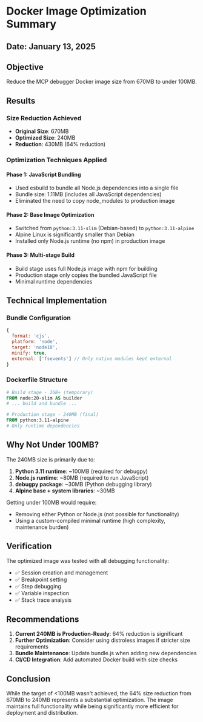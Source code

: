 # Docker Image Optimization Summary

## Date: January 13, 2025

## Objective
Reduce the MCP debugger Docker image size from 670MB to under 100MB.

## Results

### Size Reduction Achieved
- **Original Size**: 670MB
- **Optimized Size**: 240MB
- **Reduction**: 430MB (64% reduction)

### Optimization Techniques Applied

#### Phase 1: JavaScript Bundling
- Used esbuild to bundle all Node.js dependencies into a single file
- Bundle size: 1.11MB (includes all JavaScript dependencies)
- Eliminated the need to copy node_modules to production image

#### Phase 2: Base Image Optimization
- Switched from `python:3.11-slim` (Debian-based) to `python:3.11-alpine`
- Alpine Linux is significantly smaller than Debian
- Installed only Node.js runtime (no npm) in production image

#### Phase 3: Multi-stage Build
- Build stage uses full Node.js image with npm for building
- Production stage only copies the bundled JavaScript file
- Minimal runtime dependencies

## Technical Implementation

### Bundle Configuration
```javascript
{
  format: 'cjs',
  platform: 'node',
  target: 'node18',
  minify: true,
  external: ['fsevents'] // Only native modules kept external
}
```

### Dockerfile Structure
```dockerfile
# Build stage - 2GB+ (temporary)
FROM node:20-slim AS builder
# ... build and bundle ...

# Production stage - 240MB (final)
FROM python:3.11-alpine
# Only runtime dependencies
```

## Why Not Under 100MB?

The 240MB size is primarily due to:
1. **Python 3.11 runtime**: ~100MB (required for debugpy)
2. **Node.js runtime**: ~80MB (required to run JavaScript)
3. **debugpy package**: ~30MB (Python debugging library)
4. **Alpine base + system libraries**: ~30MB

Getting under 100MB would require:
- Removing either Python or Node.js (not possible for functionality)
- Using a custom-compiled minimal runtime (high complexity, maintenance burden)

## Verification

The optimized image was tested with all debugging functionality:
- ✅ Session creation and management
- ✅ Breakpoint setting
- ✅ Step debugging
- ✅ Variable inspection
- ✅ Stack trace analysis

## Recommendations

1. **Current 240MB is Production-Ready**: 64% reduction is significant
2. **Further Optimization**: Consider using distroless images if stricter size requirements
3. **Bundle Maintenance**: Update bundle.js when adding new dependencies
4. **CI/CD Integration**: Add automated Docker build with size checks

## Conclusion

While the target of <100MB wasn't achieved, the 64% size reduction from 670MB to 240MB represents a substantial optimization. The image maintains full functionality while being significantly more efficient for deployment and distribution.
